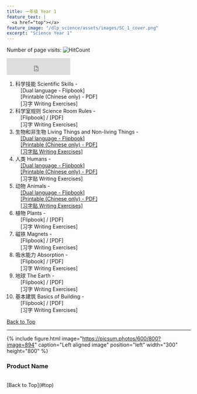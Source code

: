 ```yaml
---
title: 一年级 Year 1 
feature_text: |
  <a href="top"></a>
feature_image: "/dlp_science/assets/images/SC_1_cover.png"
excerpt: "Science Year 1"
---
```

Number of page visits: ![HitCount](https://hits.dwyl.com/multilingual-malaysian/dlp_science.svg?style=flat-square)
<iframe src="https://www.facebook.com/plugins/like.php?href=https%3A%2F%2Fmultilingual-malaysian.github.io%2Fdlp_science%2Fyear1%2F&width=174&layout=button_count&action=like&size=large&share=true&height=46&appId" width="174" height="46" style="border:none;overflow:hidden" scrolling="no" frameborder="0" allowfullscreen="true" allow="autoplay; clipboard-write; encrypted-media; picture-in-picture; web-share"></iframe>

1. 科学技能 Scientific Skills - <br />
   &emsp;[Dual language - Flipbook] <br />
   &emsp;[Printable (Chinese only) - PDF]<br />
   &emsp;[习字 Writing Exercises]
2. 科学室规则 Science Room Rules - <br />
   &emsp;[Flipbook] / [PDF]<br />
   &emsp;[习字 Writing Exercises]
3. 生物和非生物 Living Things and Non-living Things - <br />
   &emsp;<a href="https://online.fliphtml5.com/pjnuy/cius/" target="_blank">[Dual language - Flipbook]</a> <br />
   &emsp;<a href="/dlp_science/doc/year1/sc_year1_chapter3_chinese.pdf" target="_blank">[Printable (Chinese only) - PDF]</a><br />
   &emsp;<a href="/dlp_science/doc/year1/sc_year1_chapter3_writing.pdf" target="_blank">[习字贴 Writing Exercises]</a>
4. 人类 Humans - <br />
   &emsp;<a href="https://online.fliphtml5.com/pjnuy/owtu/" target="_blank">[Dual language - Flipbook]</a> <br />
   &emsp;<a href="/dlp_science/doc/year1/sc_year1_chapter4_chinese.pdf" target="_blank">[Printable (Chinese only) - PDF]</a><br />
   &emsp;[习字贴 Writing Exercises]
5. 动物 Animals - <br />
   &emsp;<a href="https://online.fliphtml5.com/pjnuy/pewv/" target="_blank">[Dual language - Flipbook]</a> <br />
   &emsp;<a href="/dlp_science/doc/year1/sc_year1_chapter5_chinese.pdf" target="_blank">[Printable (Chinese only) - PDF]</a><br />
   &emsp;<a href="/dlp_science/doc/year1/sc_year1_chapter5_writing.pdf" target="_blank">[习字贴 Writing Exercises]</a>
6. 植物 Plants - <br />
   &emsp;[Flipbook] / [PDF]<br />
   &emsp;[习字 Writing Exercises]
7. 磁铁 Magnets - <br />
   &emsp;[Flipbook] / [PDF]<br />
   &emsp;[习字 Writing Exercises]
8. 吸水能力 Absorption - <br />
   &emsp;[Flipbook] / [PDF]<br />
   &emsp;[习字 Writing Exercises]
9. 地球 The Earth - <br />
   &emsp;[Flipbook] / [PDF]<br />
   &emsp;[习字 Writing Exercises]
10. 基本建筑 Basics of Building - <br />
   &emsp;[Flipbook] / [PDF]<br />
   &emsp;[习字 Writing Exercises]
   
[Back to Top](#top)

----
{% include figure.html image="https://picsum.photos/600/800?image=894" caption="Left aligned image" position="left" width="300" height="800" %}

### Product Name

<br />
[Back to Top](#top)

